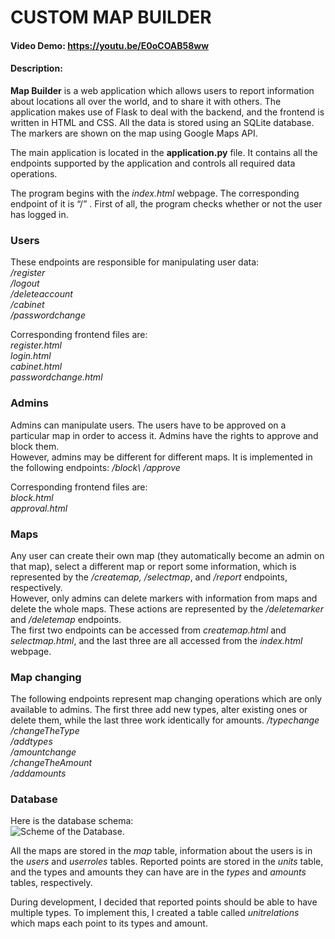 # CUSTOM MAP BUILDER
#### Video Demo:  https://youtu.be/E0oCOAB58ww
#### Description:
**Map Builder** is a web application which allows users to report information about locations all over the world, and to share it with others. The application makes use of Flask to deal with the backend, and the frontend is written in HTML and CSS. All the data is stored using an SQLite database. The markers are shown on the map using Google Maps API.

The main application is located in the **application.py** file. It contains all the endpoints supported by the application and controls all required data operations.

The program begins with the _index.html_ webpage. The corresponding endpoint of it is “/” . 
First of all, the program checks whether or not the user has logged in. 

### Users
These endpoints are responsible for manipulating user data:\
_/register\
/logout\
/deleteaccount\
/cabinet\
/passwordchange_

Corresponding frontend files are:\
_register.html\
login.html\
cabinet.html\
passwordchange.html_

### Admins
Admins can manipulate users. The users have to be approved on a particular map in order to access it. Admins have the rights to approve and block them.\
However, admins may be different for different maps. 
It is implemented in the following endpoints: 
_/block\ 
/approve_

Corresponding frontend files are:\
_block.html\
approval.html_

### Maps
Any user can create their own map (they automatically become an admin on that map), select a different map or report some information, which is represented by the 
_/createmap, /selectmap_, and _/report_ endpoints, respectively.\
However, only admins can delete markers with information from maps and delete the whole maps. These actions are represented by the _/deletemarker_ and _/deletemap_ endpoints.\
The first two endpoints can be accessed from _createmap.html_ and _selectmap.html_, and the last three are all accessed from the _index.html_ webpage.

### Map changing
The following endpoints represent map changing operations which are only available to admins. The first three add new types, alter existing ones or delete them, while the last three work identically for amounts.
_/typechange\
/changeTheType\
/addtypes\
/amountchange\
/changeTheAmount\
/addamounts_


### Database
Here is the database schema:\
![Scheme of the Database.](https://gcdnb.pbrd.co/images/BJv3jz1OrmVa.png?o=1 "Scheme of the Database")

All the maps are stored in the _map_ table, information about the users is in the _users_ and _userroles_ tables. Reported points are stored in the _units_ table, and the types and amounts they can have are in the _types_ and _amounts_ tables, respectively. 

During development, I decided that reported points should be able to have multiple types. To implement this, I created a table called _unitrelations_ which maps each point to its types and amount.

